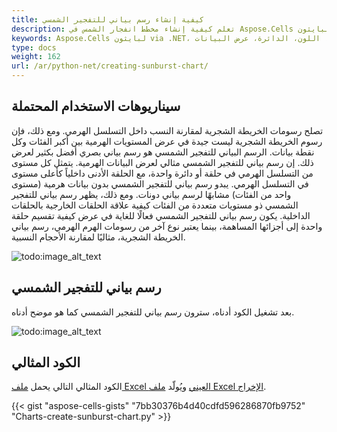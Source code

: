 ```yaml
---
title: كيفية إنشاء رسم بياني للتفجير الشمسي
description: تعلم كيفية إنشاء مخطط انفجار الشمس في Aspose.Cells لبايثون via .NET، وهو مخطط يعرض البيانات في دائرة. دليلنا سيساعدك على إعداد خصائص وتنسيقات مختلفة لمخططك، بما في ذلك تسميات البيانات، والوسائط، والألوان، وأكثر.
keywords: Aspose.Cells لبايثون via .NET، مخطط انفجار الشمس، إنشاء، إعداد الخصائص، تسميات البيانات، الوسائط، التنسيق، اللون، الدائرة، عرض البيانات.
type: docs
weight: 162
url: /ar/python-net/creating-sunburst-chart/
---
```


## **سيناريوهات الاستخدام المحتملة**
تصلح رسومات الخريطة الشجرية لمقارنة النسب داخل التسلسل الهرمي. ومع ذلك، فإن رسوم الخريطة الشجرية ليست جيدة في عرض المستويات الهرمية بين أكبر الفئات وكل نقطة بيانات. الرسم البياني للتفجير الشمسي هو رسم بياني بصري أفضل بكثير لعرض ذلك. إن رسم بياني للتفجير الشمسي مثالي لعرض البيانات الهرمية. يتمثل كل مستوى من التسلسل الهرمي في حلقة أو دائرة واحدة، مع الحلقة الأدنى داخلياً كأعلى مستوى في التسلسل الهرمي. يبدو رسم بياني للتفجير الشمسي بدون بيانات هرمية (مستوى واحد من الفئات) مشابهًا لرسم بياني دونات. ومع ذلك، يظهر رسم بياني للتفجير الشمسي ذو مستويات متعددة من الفئات كيفية علاقة الحلقات الخارجية بالحلقات الداخلية. يكون رسم بياني للتفجير الشمسي فعالًا للغاية في عرض كيفية تقسيم حلقة واحدة إلى أجزائها المساهمة، بينما يعتبر نوع آخر من رسومات الهرم الهرمي، رسم بياني الخريطة الشجرية، مثاليًا لمقارنة الأحجام النسبية.

![todo:image_alt_text](sample.png)
## **رسم بياني للتفجير الشمسي**
بعد تشغيل الكود أدناه، سترون رسم بياني للتفجير الشمسي كما هو موضح أدناه.

![todo:image_alt_text](result.png)
## **الكود المثالي**
الكود المثالي التالي يحمل [ملف Excel العيني](sunburst.xlsx) ويُولّد [ملف Excel الإخراج](out.xlsx).

{{< gist "aspose-cells-gists" "7bb30376b4d40cdfd596286870fb9752" "Charts-create-sunburst-chart.py" >}}
